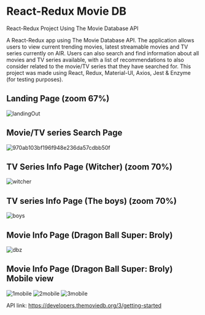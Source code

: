 # React-Redux Movie DB
React-Redux Project Using The Movie Database API

A React-Redux app using The Movie Database API. The application allows users to view current trending
movies, latest streamable movies and TV series currently on AIR. Users can also search and find information about all
movies and TV series available, with a list of recommendations to also consider related to the movie/TV series that they
have searched for. This project was made using React, Redux, Material-UI, Axios, Jest & Enzyme (for testing purposes).

## Landing Page (zoom 67%)
![landingOut](https://user-images.githubusercontent.com/16756025/95521512-9b133f00-09c1-11eb-8ab4-3c251d663952.png)

## Movie/TV series Search Page
![970ab103bf196f948e236da57cdbb50f](https://user-images.githubusercontent.com/16756025/95521561-be3dee80-09c1-11eb-8b47-6e0edb06bea3.png)

## TV Series Info Page (Witcher) (zoom 70%)
![witcher](https://user-images.githubusercontent.com/16756025/95521520-a1a1b680-09c1-11eb-8a47-fdb850a128ee.png)

## TV series Info Page (The boys) (zoom 70%)
![boys](https://user-images.githubusercontent.com/16756025/95521537-acf4e200-09c1-11eb-8095-27d79415ded5.png)

## Movie Info Page (Dragon Ball Super: Broly)
![dbz](https://user-images.githubusercontent.com/16756025/95521577-c433cf80-09c1-11eb-8e53-e6f38eb475aa.png)

## Movie Info Page (Dragon Ball Super: Broly) Mobile view
![1mobile](https://user-images.githubusercontent.com/16756025/95521661-fe9d6c80-09c1-11eb-8ce0-8f44e55584dd.png)
![2mobile](https://user-images.githubusercontent.com/16756025/95521685-05c47a80-09c2-11eb-8cd1-4193262217f8.png)
![3mobile](https://user-images.githubusercontent.com/16756025/95521698-0b21c500-09c2-11eb-928e-74f598a5c9d5.png)

API link: https://developers.themoviedb.org/3/getting-started
